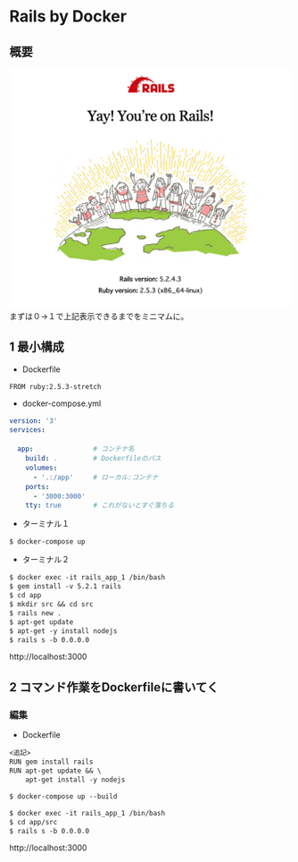 # Rails by Docker

## 概要
![](markdown/images/2020-06-11-23-27-56.png)
まずは０→１で上記表示できるまでをミニマムに。



## 1 最小構成

- Dockerfile
```YAML:Dockerfile
FROM ruby:2.5.3-stretch
```

- docker-compose.yml
```YAML:docker-compose.yml
version: '3'
services:
  
  app:               # コンテナ名
    build: .         # Dockerfileのパス
    volumes:
      - '.:/app'     # ローカル:コンテナ
    ports:
      - '3000:3000' 
    tty: true        # これがないとすぐ落ちる
```

- ターミナル１
```
$ docker-compose up
```
- ターミナル２
```
$ docker exec -it rails_app_1 /bin/bash
$ gem install -v 5.2.1 rails
$ cd app
$ mkdir src && cd src
$ rails new .
$ apt-get update
$ apt-get -y install nodejs
$ rails s -b 0.0.0.0
```
http://localhost:3000



## 2 コマンド作業をDockerfileに書いてく
### 編集
- Dockerfile
```YAML:Dockerfile
<追記>
RUN gem install rails
RUN apt-get update && \
    apt-get install -y nodejs
```

```ターミナル1
$ docker-compose up --build
```
```ターミナル2
$ docker exec -it rails_app_1 /bin/bash
$ cd app/src
$ rails s -b 0.0.0.0
```
http://localhost:3000

